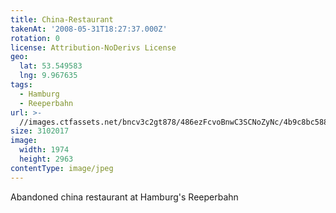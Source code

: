 ```yaml
---
title: China-Restaurant
takenAt: '2008-05-31T18:27:37.000Z'
rotation: 0
license: Attribution-NoDerivs License
geo:
  lat: 53.549583
  lng: 9.967635
tags:
  - Hamburg
  - Reeperbahn
url: >-
  //images.ctfassets.net/bncv3c2gt878/486ezFcvoBnwC3SCNoZyNc/4b9c8bc588823c753d27bc2a63c6736c/china-restaurant_4343892240_o
size: 3102017
image:
  width: 1974
  height: 2963
contentType: image/jpeg
---
```


Abandoned china restaurant at Hamburg's Reeperbahn